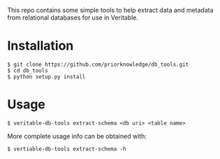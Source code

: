 This repo contains some simple tools to help extract data and metadata from relational databases for use in Veritable.

# Installation

    $ git clone https://github.com/priorknowledge/db_tools.git
    $ cd db_tools
    $ python setup.py install

# Usage

    $ veritable-db-tools extract-schema <db uri> <table name>

More complete usage info can be obtained with:

    $ vertiable-db-tools extract-schema -h
    